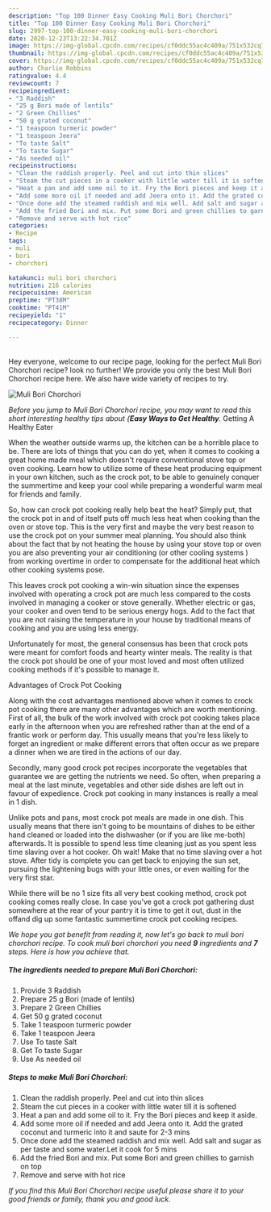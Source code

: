 ```yaml
---
description: "Top 100 Dinner Easy Cooking Muli Bori Chorchori"
title: "Top 100 Dinner Easy Cooking Muli Bori Chorchori"
slug: 2997-top-100-dinner-easy-cooking-muli-bori-chorchori
date: 2020-12-23T13:22:34.701Z
image: https://img-global.cpcdn.com/recipes/cf0ddc55ac4c409a/751x532cq70/muli-bori-chorchori-recipe-main-photo.jpg
thumbnail: https://img-global.cpcdn.com/recipes/cf0ddc55ac4c409a/751x532cq70/muli-bori-chorchori-recipe-main-photo.jpg
cover: https://img-global.cpcdn.com/recipes/cf0ddc55ac4c409a/751x532cq70/muli-bori-chorchori-recipe-main-photo.jpg
author: Charlie Robbins
ratingvalue: 4.4
reviewcount: 7
recipeingredient:
- "3 Raddish"
- "25 g Bori made of lentils"
- "2 Green Chillies"
- "50 g grated coconut"
- "1 teaspoon turmeric powder"
- "1 teaspoon Jeera"
- "To taste Salt"
- "To taste Sugar"
- "As needed oil"
recipeinstructions:
- "Clean the raddish properly. Peel and cut into thin slices"
- "Steam the cut pieces in a cooker with little water till it is softened"
- "Heat a pan and add some oil to it. Fry the Bori pieces and keep it aside."
- "Add some more oil if needed and add Jeera onto it. Add the grated coconut and turmeric into it and saute for 2-3 mins"
- "Once done add the steamed raddish and mix well. Add salt and sugar as per taste and some water.Let it cook for 5 mins"
- "Add the fried Bori and mix. Put some Bori and green chillies to garnish on top"
- "Remove and serve with hot rice"
categories:
- Recipe
tags:
- muli
- bori
- chorchori

katakunci: muli bori chorchori 
nutrition: 216 calories
recipecuisine: American
preptime: "PT38M"
cooktime: "PT41M"
recipeyield: "1"
recipecategory: Dinner

---
```

<br>
Hey everyone, welcome to our recipe page, looking for the perfect Muli Bori Chorchori recipe? look no further! We provide you only the best Muli Bori Chorchori recipe here. We also have wide variety of recipes to try.
<br>


![Muli Bori Chorchori](https://img-global.cpcdn.com/recipes/cf0ddc55ac4c409a/751x532cq70/muli-bori-chorchori-recipe-main-photo.jpg)

<i>Before you jump to Muli Bori Chorchori recipe, you may want to read this short interesting healthy tips about {<strong>Easy Ways to Get Healthy</strong>.</i>
Getting A Healthy Eater


When the weather outside warms up, the kitchen can be a horrible place to be. There are lots of things that you can do yet, when it comes to cooking a great home made meal which doesn't require conventional stove top or oven cooking. Learn how to utilize some of these heat producing equipment in your own kitchen, such as the crock pot, to be able to genuinely conquer the summertime and keep your cool while preparing a wonderful warm meal for friends and family.

So, how can crock pot cooking really help beat the heat? Simply put, that the crock pot in and of itself puts off much less heat when cooking than the oven or stove top. This is the very first and maybe the very best reason to use the crock pot on your summer meal planning. You should also think about the fact that by not heating the house by using your stove top or oven you are also preventing your air conditioning (or other cooling systems ) from working overtime in order to compensate for the additional heat which other cooking systems pose.

This leaves crock pot cooking a win-win situation since the expenses involved with operating a crock pot are much less compared to the costs involved in managing a cooker or stove generally. Whether electric or gas, your cooker and oven tend to be serious energy hogs. Add to the fact that you are not raising the temperature in your house by traditional means of cooking and you are using less energy.

Unfortunately for most, the general consensus has been that crock pots were meant for comfort foods and hearty winter meals.  The reality is that the crock pot should be one of your most loved and most often utilized cooking methods if it's possible to manage it.  

Advantages of Crock Pot Cooking

Along with the cost advantages mentioned above when it comes to crock pot cooking there are many other advantages which are worth mentioning. First of all, the bulk of the work involved with crock pot cooking takes place early in the afternoon when you are refreshed rather than at the end of a frantic work or perform day. This usually means that you're less likely to forget an ingredient or make different errors that often occur as we prepare a dinner when we are tired in the actions of our day.

Secondly, many good crock pot recipes incorporate the vegetables that guarantee we are getting the nutrients we need. So often, when preparing a meal at the last minute, vegetables and other side dishes are left out in favour of expedience. Crock pot cooking in many instances is really a meal in 1 dish.

 Unlike pots and pans, most crock pot meals are made in one dish. This usually means that there isn't going to be mountains of dishes to be either hand cleaned or loaded into the dishwasher (or if you are like me-both) afterwards. It is possible to spend less time cleaning just as you spent less time slaving over a hot cooker. Oh wait! Make that no time slaving over a hot stove. After tidy is complete you can get back to enjoying the sun set, pursuing the lightening bugs with your little ones, or even waiting for the very first star.

While there will be no 1 size fits all very best cooking method, crock pot cooking comes really close. In case you've got a crock pot gathering dust somewhere at the rear of your pantry it is time to get it out, dust in the offand dig up some fantastic summertime crock pot cooking recipes.


<i>We hope you got benefit from reading it, now let's go back to muli bori chorchori recipe. To cook muli bori chorchori you need <strong>9</strong> ingredients and <strong>7</strong> steps. Here is how you achieve that.
</i>

##### The ingredients needed to prepare Muli Bori Chorchori:

1. Provide 3 Raddish
1. Prepare 25 g Bori (made of lentils)
1. Prepare 2 Green Chillies
1. Get 50 g grated coconut
1. Take 1 teaspoon turmeric powder
1. Take 1 teaspoon Jeera
1. Use To taste Salt
1. Get To taste Sugar
1. Use As needed oil


##### Steps to make Muli Bori Chorchori:

1. Clean the raddish properly. Peel and cut into thin slices
1. Steam the cut pieces in a cooker with little water till it is softened
1. Heat a pan and add some oil to it. Fry the Bori pieces and keep it aside.
1. Add some more oil if needed and add Jeera onto it. Add the grated coconut and turmeric into it and saute for 2-3 mins
1. Once done add the steamed raddish and mix well. Add salt and sugar as per taste and some water.Let it cook for 5 mins
1. Add the fried Bori and mix. Put some Bori and green chillies to garnish on top
1. Remove and serve with hot rice




<i>If you find this Muli Bori Chorchori recipe useful please share it to your good friends or family, thank you and good luck.</i>
